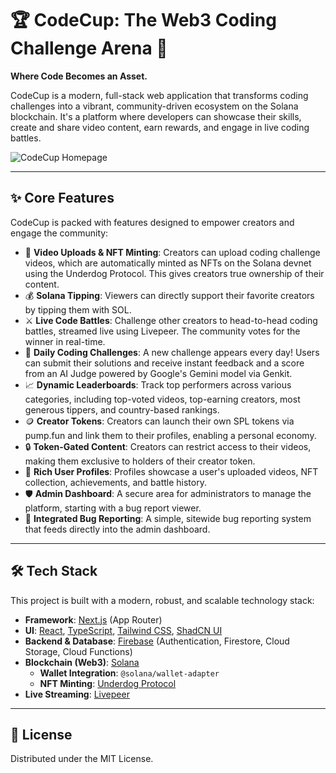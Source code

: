 # 🏆 CodeCup: The Web3 Coding Challenge Arena 🚀

**Where Code Becomes an Asset.**

CodeCup is a modern, full-stack web application that transforms coding challenges into a vibrant, community-driven ecosystem on the Solana blockchain. It's a platform where developers can showcase their skills, create and share video content, earn rewards, and engage in live coding battles.

![CodeCup Homepage](https://i.ibb.co/nWSfcVh/image.png)

---

## ✨ Core Features

CodeCup is packed with features designed to empower creators and engage the community:

-   🎥 **Video Uploads & NFT Minting**: Creators can upload coding challenge videos, which are automatically minted as NFTs on the Solana devnet using the Underdog Protocol. This gives creators true ownership of their content.
-   💰 **Solana Tipping**: Viewers can directly support their favorite creators by tipping them with SOL.
-   ⚔️ **Live Code Battles**: Challenge other creators to head-to-head coding battles, streamed live using Livepeer. The community votes for the winner in real-time.
-   🎯 **Daily Coding Challenges**: A new challenge appears every day! Users can submit their solutions and receive instant feedback and a score from an AI Judge powered by Google's Gemini model via Genkit.
-   📈 **Dynamic Leaderboards**: Track top performers across various categories, including top-voted videos, top-earning creators, most generous tippers, and country-based rankings.
-   🪙 **Creator Tokens**: Creators can launch their own SPL tokens via pump.fun and link them to their profiles, enabling a personal economy.
-   🔒 **Token-Gated Content**: Creators can restrict access to their videos, making them exclusive to holders of their creator token.
-   👤 **Rich User Profiles**: Profiles showcase a user's uploaded videos, NFT collection, achievements, and battle history.
-   🛡️ **Admin Dashboard**: A secure area for administrators to manage the platform, starting with a bug report viewer.
-   🐛 **Integrated Bug Reporting**: A simple, sitewide bug reporting system that feeds directly into the admin dashboard.

---

## 🛠️ Tech Stack

This project is built with a modern, robust, and scalable technology stack:

-   **Framework**: [Next.js](https://nextjs.org/) (App Router)
-   **UI**: [React](https://reactjs.org/), [TypeScript](https://www.typescriptlang.org/), [Tailwind CSS](https://tailwindcss.com/), [ShadCN UI](https://ui.shadcn.com/)
-   **Backend & Database**: [Firebase](https://firebase.google.com/) (Authentication, Firestore, Cloud Storage, Cloud Functions)
-   **Blockchain (Web3)**: [Solana](https://solana.com/)
    -   **Wallet Integration**: `@solana/wallet-adapter`
    -   **NFT Minting**: [Underdog Protocol](https://underdogprotocol.com/)
-   **Live Streaming**: [Livepeer](https://livepeer.org/)

---

## 📄 License

Distributed under the MIT License.
